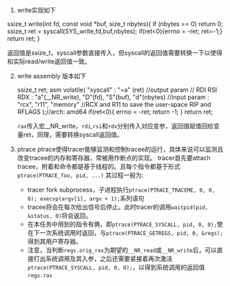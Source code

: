 1. write实现如下
  
  ssize_t write(int fd, const void *buf, size_t nbytes){
      if (nbytes == 0)
          return 0;
      ssize_t ret = syscall(SYS_write,fd,buf,nbytes);
      if(ret<0){errno = -ret; ret=-1;}
      return ret;
  }

  返回值是ssize_t，syscall参数直接传入，但syscall的返回值需要转换一下以使得和实际read/write返回值一致。

2. write assembly 版本如下

    ssize_t ret;
    asm volatile(
        "syscall"
        : "=a" (ret)                                       //output param
        //                 RDI      RSI       RDX
        : "a"(__NR_write), "D"(fd), "S"(buf), "d"(nbytes)  //input param
        : "rcx", "r11", "memory"                           //RCX and R11 to save the user-space RIP and RFLAGS 
    );//arch: amd64
    if(ret<0){
        errno = -ret;
        return -1;
    }
    return ret;

    `rax`传入宏__NR_write，`rdi`,`rsi`和`rdx`分别传入对应变参，返回值赋值回给变量ret，同理，需要转换syscall返回值。

3. ptrace
    ptrace使得tracer能够监测和控制tracee的运行，具体来说可以监测且改变tracee的内存和寄存器，常被用作断点的实现。
    tracer首先要attach tracee，附着和命令都是基于线程的。且每个指令都基于形式`ptrace(PTRACE_foo, pid, ...)`
    其过程一般为:

    - tracer fork subprocess，子进程执行`ptrace(PTRACE_TRACEME, 0, 0, 0); execvp(argv[1], argv + 1);`系列语句
    - tracee将会在每次给出信号后停止。此时tracer的调用`waitpid(pid, &status, 0)`将会返回。
    - 在本任务中用到的指令有俩，即`ptrace(PTRACE_SYSCALL, pid, 0, 0);`使在下一次系统调用时返回，与`ptrace(PTRACE_GETREGS, pid, 0, &regs);`得到其用户寄存器。
    - 注意，当判断`regs.orig_rax`为期望的`__NR_read`或`__NR_write`后，可以直接打出系统调用及其入参，之后还需要紧接着再次激活`ptrace(PTRACE_SYSCALL, pid, 0, 0);`，以得到系统调用的返回值`regs.rax`


